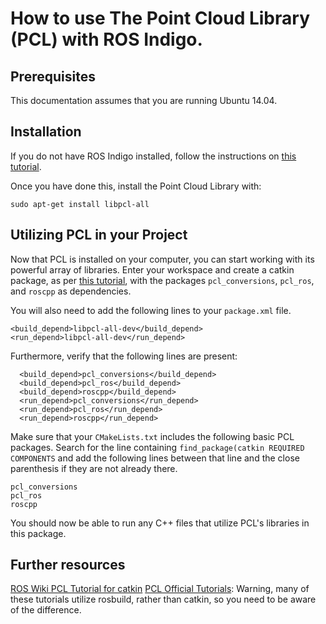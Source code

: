 # How to use The Point Cloud Library (PCL) with ROS Indigo.

## Prerequisites

This documentation assumes that you are running Ubuntu 14.04.

## Installation

If you do not have ROS Indigo installed, follow the instructions on [this tutorial](http://wiki.ros.org/indigo/Installation/Ubuntu).

Once you have done this, install the Point Cloud Library with:

```
sudo apt-get install libpcl-all
```

## Utilizing PCL in your Project

Now that PCL is installed on your computer, you can start working with its powerful array of libraries. Enter your workspace and create a catkin package, as per [this tutorial](http://wiki.ros.org/catkin/Tutorials/CreatingPackage), with the packages `pcl_conversions`, `pcl_ros`, and `roscpp` as dependencies.

You will also need to add the following lines to your `package.xml` file.

```
<build_depend>libpcl-all-dev</build_depend>
<run_depend>libpcl-all-dev</run_depend>
```

Furthermore, verify that the following lines are present:

```
  <build_depend>pcl_conversions</build_depend>
  <build_depend>pcl_ros</build_depend>
  <build_depend>roscpp</build_depend>
  <run_depend>pcl_conversions</run_depend>
  <run_depend>pcl_ros</run_depend>
  <run_depend>roscpp</run_depend>
```

Make sure that your `CMakeLists.txt` includes the following basic PCL packages. Search for the line containing `find_package(catkin REQUIRED COMPONENTS` and add the following lines between that line and the close parenthesis if they are not already there.

```
pcl_conversions
pcl_ros
roscpp
```

You should now be able to run any C++ files that utilize PCL's libraries in this package.

## Further resources

[ROS Wiki PCL Tutorial for catkin](wiki.ros.org/pcl/Tutorial)
[PCL Official Tutorials](www.pointclouds.org/documentation/tutorials): Warning, many of these tutorials utilize rosbuild, rather than catkin, so you need to be aware of the difference.
